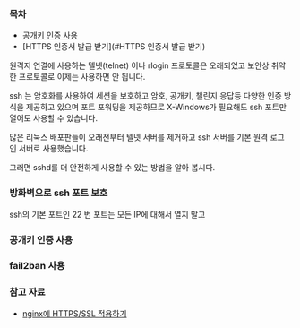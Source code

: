 ### 목차 

* [공개키 인증 사용](#공개키-인증-사용)
* [HTTPS 인증서 발급 받기](#HTTPS 인증서 발급 받기)

원격지 연결에 사용하는 텔넷(telnet) 이나 rlogin 프로토콜은 오래되었고 보안상 취약한 프로토콜로 이제는 사용하면 안 됩니다.

ssh 는 암호화를 사용하여 세션을 보호하고 암호, 공개키, 챌린지 응답등 다양한 인증 방식을 제공하고 있으며 포트 포워딩을 제공하므로 X-Windows가 필요해도 ssh 포트만 열어도 사용할 수 있습니다.

많은 리눅스 배포판들이 오래전부터 텔넷 서버를 제거하고 ssh 서버를 기본 원격 로그인 서버로 사용했습니다.

그러면 sshd를 더 안전하게 사용할 수 있는 방법을 알아 봅시다.

### 방화벽으로 ssh 포트 보호

ssh의 기본 포트인 22 번 포트는 모든 IP에 대해서 열지 말고 

### 공개키 인증 사용



### fail2ban 사용


### 참고 자료
* [nginx에 HTTPS/SSL 적용하기](https://www.lesstif.com/pages/viewpage.action?pageId=27984443)
